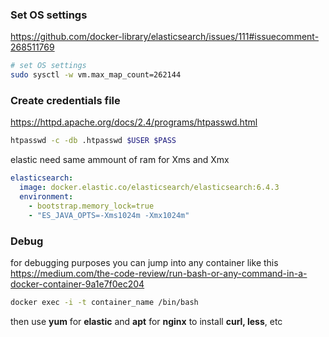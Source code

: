 ### Set OS settings

https://github.com/docker-library/elasticsearch/issues/111#issuecomment-268511769
```bash
# set OS settings
sudo sysctl -w vm.max_map_count=262144
```

### Create credentials file

https://httpd.apache.org/docs/2.4/programs/htpasswd.html
```bash
htpasswd -c -db .htpasswd $USER $PASS
```

elastic need same ammount of ram for Xms and Xmx
```yaml
elasticsearch:
  image: docker.elastic.co/elasticsearch/elasticsearch:6.4.3
  environment:
    - bootstrap.memory_lock=true
    - "ES_JAVA_OPTS=-Xms1024m -Xmx1024m"
```

### Debug

for debugging purposes you can jump into any container like this
https://medium.com/the-code-review/run-bash-or-any-command-in-a-docker-container-9a1e7f0ec204
```bash
docker exec -i -t container_name /bin/bash
```

then use **yum** for **elastic** and **apt** for **nginx** to install **curl, less**, etc